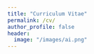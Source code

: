 ```yaml
---
title: "Curriculum Vitae"
permalink: /cv/
author_profile: false
header:
  image: "/images/ai.png"
---
```



<script src="js/index.js">
</script>
